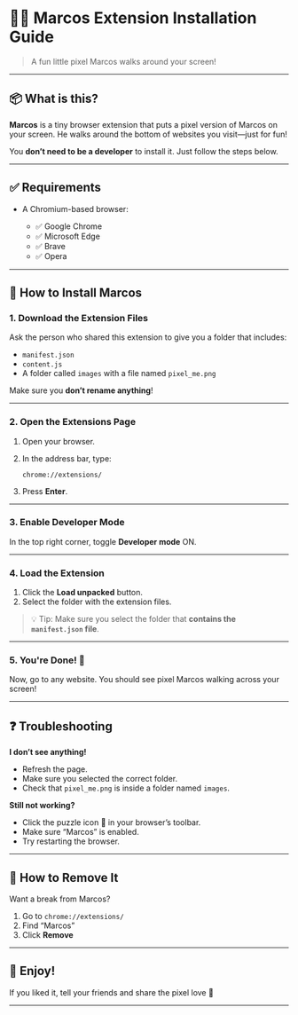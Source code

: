 # 🧍‍♂️ Marcos Extension Installation Guide

> A fun little pixel Marcos walks around your screen!

---

## 📦 What is this?

**Marcos** is a tiny browser extension that puts a pixel version of Marcos on your screen. He walks around the bottom of websites you visit—just for fun!

You **don’t need to be a developer** to install it. Just follow the steps below.

---

## ✅ Requirements

- A Chromium-based browser:

  - ✅ Google Chrome
  - ✅ Microsoft Edge
  - ✅ Brave
  - ✅ Opera

---

## 🧩 How to Install Marcos

### 1. Download the Extension Files

Ask the person who shared this extension to give you a folder that includes:

- `manifest.json`
- `content.js`
- A folder called `images` with a file named `pixel_me.png`

Make sure you **don’t rename anything**!

---

### 2. Open the Extensions Page

1. Open your browser.
2. In the address bar, type:

   ```
   chrome://extensions/
   ```

3. Press **Enter**.

---

### 3. Enable Developer Mode

In the top right corner, toggle **Developer mode** ON.

---

### 4. Load the Extension

1. Click the **Load unpacked** button.
2. Select the folder with the extension files.

> 💡 Tip: Make sure you select the folder that **contains the `manifest.json` file**.

---

### 5. You're Done! 🎉

Now, go to any website. You should see pixel Marcos walking across your screen!

---

## ❓ Troubleshooting

**I don’t see anything!**

- Refresh the page.
- Make sure you selected the correct folder.
- Check that `pixel_me.png` is inside a folder named `images`.

**Still not working?**

- Click the puzzle icon 🧩 in your browser’s toolbar.
- Make sure “Marcos” is enabled.
- Try restarting the browser.

---

## 🧼 How to Remove It

Want a break from Marcos?

1. Go to `chrome://extensions/`
2. Find “Marcos”
3. Click **Remove**

---

## 👋 Enjoy!

If you liked it, tell your friends and share the pixel love 🧡

---
